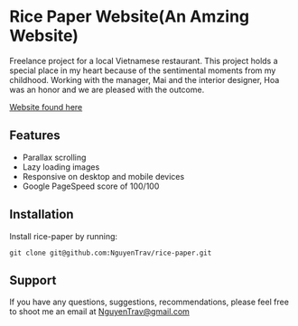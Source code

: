 # Rice Paper Website(An Amzing Website)

Freelance project for a local Vietnamese restaurant. This project holds a special place in my heart because of the sentimental moments from my childhood. Working with the manager, Mai and the interior designer, Hoa was an honor and we are pleased with the outcome. 

[Website found here](https://nguyentrav.github.io/rice-paper/)

Features
--------

- Parallax scrolling
- Lazy loading images
- Responsive on desktop and mobile devices
- Google PageSpeed score of 100/100


Installation
------------

Install rice-paper by running:

    git clone git@github.com:NguyenTrav/rice-paper.git

Support
-------

If you have any questions, suggestions, recommendations, please feel free to shoot me an email at NguyenTrav@gmail.com
